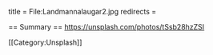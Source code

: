 title = File:Landmannalaugar2.jpg
redirects =
>>>>

== Summary ==
https://unsplash.com/photos/tSsb28hzZSI

[[Category:Unsplash]]